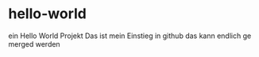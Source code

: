 # hello-world
ein Hello World Projekt
Das ist mein Einstieg in github
das kann endlich ge merged werden
